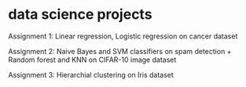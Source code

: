 # data science projects

Assignment 1: Linear regression, Logistic regression on cancer dataset

Assignment 2: Naive Bayes and SVM classifiers on spam detection + Random forest and KNN on CIFAR-10 image dataset

Assignment 3: Hierarchial clustering on Iris dataset
